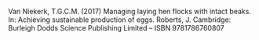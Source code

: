 Van Niekerk, T.G.C.M. (2017) Managing laying hen flocks with intact beaks. In: Achieving sustainable production of eggs. Roberts, J. Cambridge: Burleigh Dodds Science Publishing Limited – ISBN 9781786760807
